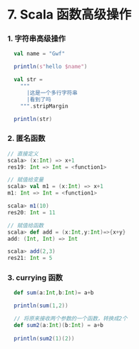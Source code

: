 # 7. Scala 函数高级操作

### 1. 字符串高级操作

```scala
  val name = "Gwf"

  println(s"hello $name")

  val str =
    """
      |这是一个多行字符串
      |看到了吗
    """.stripMargin

  println(str)
```

### 2. 匿名函数

```scala
// 直接定义
scala> (x:Int) => x+1
res19: Int => Int = <function1>

// 赋值给变量
scala> val m1 = (x:Int) => x+1
m1: Int => Int = <function1>

scala> m1(10)
res20: Int = 11

// 赋值给函数
scala> def add = (x:Int,y:Int)=>{x+y}
add: (Int, Int) => Int

scala> add(2,3)
res21: Int = 5
```


### 3. currying 函数

```scala
  def sum(a:Int,b:Int)= a+b

  println(sum(1,2))

  // 将原来接收两个参数的一个函数，转换成2个
  def sum2(a:Int)(b:Int) = a+b
  
  println(sum2(1)(2))
```
